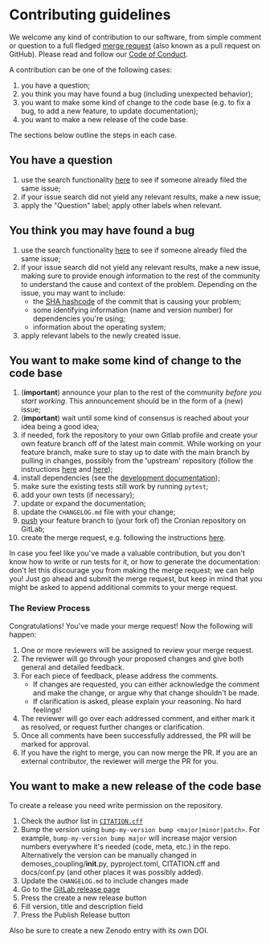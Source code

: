 # Contributing guidelines

We welcome any kind of contribution to our software, from simple comment or question to a full fledged [merge request](https://docs.gitlab.com/ee/user/project/merge_requests/) (also known as a pull request on GitHub). Please read and follow our [Code of Conduct](CODE_OF_CONDUCT.md).

A contribution can be one of the following cases:

1. you have a question;
1. you think you may have found a bug (including unexpected behavior);
1. you want to make some kind of change to the code base (e.g. to fix a bug, to add a new feature, to update documentation);
1. you want to make a new release of the code base.

The sections below outline the steps in each case.

## You have a question

1. use the search functionality [here](https://gitlab.tudelft.nl/demoses/cronian/-/issues) to see if someone already filed the same issue;
2. if your issue search did not yield any relevant results, make a new issue;
3. apply the "Question" label; apply other labels when relevant.

## You think you may have found a bug

1. use the search functionality [here](https://gitlab.tudelft.nl/demoses/cronian/-/issues) to see if someone already filed the same issue;
1. if your issue search did not yield any relevant results, make a new issue, making sure to provide enough information to the rest of the community to understand the cause and context of the problem. Depending on the issue, you may want to include:
    - the [SHA hashcode](https://help.github.com/articles/autolinked-references-and-urls/#commit-shas) of the commit that is causing your problem;
    - some identifying information (name and version number) for dependencies you're using;
    - information about the operating system;
1. apply relevant labels to the newly created issue.

## You want to make some kind of change to the code base

1. (**important**) announce your plan to the rest of the community *before you start working*. This announcement should be in the form of a (new) issue;
1. (**important**) wait until some kind of consensus is reached about your idea being a good idea;
1. if needed, fork the repository to your own Gitlab profile and create your own feature branch off of the latest main commit. While working on your feature branch, make sure to stay up to date with the main branch by pulling in changes, possibly from the 'upstream' repository (follow the instructions [here](https://help.github.com/articles/configuring-a-remote-for-a-fork/) and [here](https://help.github.com/articles/syncing-a-fork/));
1. install dependencies (see the [development documentation](README.dev.md#development_install));
1. make sure the existing tests still work by running ``pytest``;
1. add your own tests (if necessary);
1. update or expand the documentation;
1. update the `CHANGELOG.md` file with your change;
1. [push](http://rogerdudler.github.io/git-guide/) your feature branch to (your fork of) the Cronian repository on GitLab;
1. create the merge request, e.g. following the instructions [here](https://help.github.com/articles/creating-a-pull-request/).

In case you feel like you've made a valuable contribution, but you don't know how to write or run tests for it, or how to generate the documentation: don't let this discourage you from making the merge request; we can help you! Just go ahead and submit the merge request, but keep in mind that you might be asked to append additional commits to your merge request.

### The Review Process

Congratulations! You've made your merge request! Now the following will happen:

1. One or more reviewers will be assigned to review your merge request.
2. The reviewer will go through your proposed changes and give both general and detailed feedback.
3. For each piece of feedback, please address the comments.
   - If changes are requested, you can either acknowledge the comment and make the change, or argue why that change shouldn't be made.
   - If clarification is asked, please explain your reasoning. No hard feelings!
4. The reviewer will go over each addressed comment, and either mark it as resolved, or request further changes or clarification.
5. Once all comments have been successfully addressed, the PR will be marked for approval.
6. If you have the right to merge, you can now merge the PR. If you are an external contributor, the reviewer will merge the PR for you.

## You want to make a new release of the code base

To create a release you need write permission on the repository.

1. Check the author list in [`CITATION.cff`](CITATION.cff)
1. Bump the version using `bump-my-version bump <major|minor|patch>`. For example, `bump-my-version bump major` will increase major version numbers everywhere it's needed (code, meta, etc.) in the repo. Alternatively the version can be manually changed in demoses_coupling/__init__.py, pyproject.toml, CITATION.cff and docs/conf.py (and other places it was possibly added).
1. Update the `CHANGELOG.md` to include changes made
1. Go to the [GitLab release page](https://gitlab.tudelft.nl/demoses/cronian/-/releases)
1. Press the create a new release button
1. Fill version, title and description field
1. Press the Publish Release button


Also be sure to create a new Zenodo entry with its own DOI.

